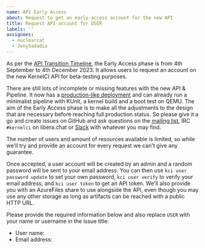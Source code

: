 ```yaml
---
name: API Early Access
about: Request to get an early-access account for the new API
title: Request API account for USER
labels: ''
assignees:
  - nuclearcat
  - JenySadadia
---
```


As per the [API Transition Timeline](https://kernelci.org/blog/posts/2023/api-timeline/), the Early Access phase is from 4th September to 4th December 2023.  It allows users to request an account on the new KernelCI API for beta-testing purposes.

There are still lots of incomplete or missing features with the new API & Pipeline.  It now has a [production-like deployment](https://github.com/kernelci/kernelci-api/tree/main/kube/aks) and can already run a minimalist pipeline with KUnit, a kernel build and a boot test on QEMU.  The aim of the Early Access phase is to make all the adjustments to the design that are necessary before reaching full production status.  So please give it a go and create issues on GitHub and ask questions on the [mailing list](mailto:kernelci@lists.linux.dev), IRC `#kernelci` on libera.chat or [Slack](https://kernelci.slack.com) with whatever you may find.

The number of users and amount of resources available is limited, so while we'll try and provide an account for every request we can't give any guarantee.

Once accepted, a user account will be created by an admin and a random password will be sent to your email address.  You can then use `kci user password update` to set your own password, `kci user verify` to verify your email address, and `kci user token` to get an API token.  We'll also provide you with an AzureFiles share to use alongside the API, even though you may use any other storage as long as artifacts can be reached with a public HTTP URL.

Please provide the required information below and also replace `USER` with your name or username in the issue title:

* User name:
* Email address:

